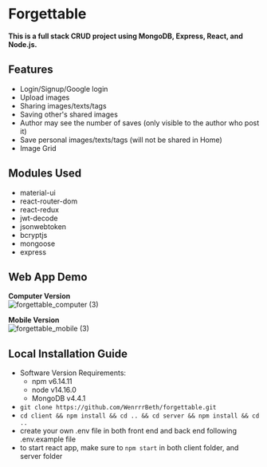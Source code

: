 # Forgettable
**This is a full stack CRUD project using MongoDB, Express, React, and Node.js.**

## Features
- Login/Signup/Google login
- Upload images
- Sharing images/texts/tags
- Saving other's shared images
- Author may see the number of saves (only visible to the author who post it)
- Save personal images/texts/tags (will not be shared in Home)
- Image Grid

## Modules Used
- material-ui
- react-router-dom
- react-redux
- jwt-decode
- jsonwebtoken
- bcryptjs
- mongoose
- express


## Web App Demo
**Computer Version**</br>
![forgettable_computer (3)](https://user-images.githubusercontent.com/66856868/124522039-98a21200-dda6-11eb-9104-a2fbfb2bea65.gif)


**Mobile Version**</br>
![forgettable_mobile (3)](https://user-images.githubusercontent.com/66856868/124522175-1c5bfe80-dda7-11eb-9fa1-1f0816cd5236.gif)


## Local Installation Guide
- Software Version Requirements:
  - npm v6.14.11
  - node v14.16.0
  - MongoDB v4.4.1
- `git clone https://github.com/WenrrrBeth/forgettable.git`
- `cd client && npm install && cd .. && cd server && npm install && cd ..`
- create your own .env file in both front end and back end following .env.example file
- to start react app, make sure to `npm start` in both client folder, and server folder





